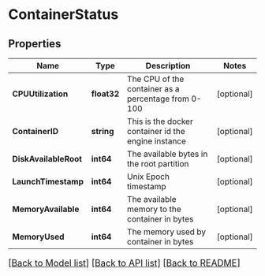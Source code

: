 # ContainerStatus

## Properties

Name | Type | Description | Notes
------------ | ------------- | ------------- | -------------
**CPUUtilization** | **float32** | The CPU of the container as a percentage from 0-100 | [optional] 
**ContainerID** | **string** | This is the docker container id the engine instance | [optional] 
**DiskAvailableRoot** | **int64** | The available bytes in the root partition | [optional] 
**LaunchTimestamp** | **int64** | Unix Epoch timestamp | [optional] 
**MemoryAvailable** | **int64** | The available memory to the container in bytes | [optional] 
**MemoryUsed** | **int64** | The memory used by container in bytes | [optional] 

[[Back to Model list]](../README.md#documentation-for-models) [[Back to API list]](../README.md#documentation-for-api-endpoints) [[Back to README]](../README.md)

<style>
     p, ul, ol, li { font-size: 18px !important;}
</style>


